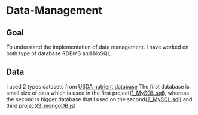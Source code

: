 # Data-Management

## Goal 
To understand the implementation of data management.
I have worked on both type of database RDBMS and NoSQL.

## Data 
I used 2 types datasets from [USDA nutrient database](https://ndb.nal.usda.gov/) 
The first database is small size of data which is used in the first project([1_MySQL.sql](https://github.com/kentaro88/Data-Management/blob/master/1_MySQL.sql)), whereas the second is bigger database that I used on the second([2_MySQL.sql](https://github.com/kentaro88/Data-Management/blob/master/2_MySQL.sql)) and third project([3_mongoDB.js](https://github.com/kentaro88/Data-Management/blob/master/3_mongoDB.js))

